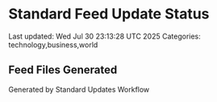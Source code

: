 # Standard Feed Update Status
Last updated: Wed Jul 30 23:13:28 UTC 2025
Categories: technology,business,world

## Feed Files Generated

Generated by Standard Updates Workflow
